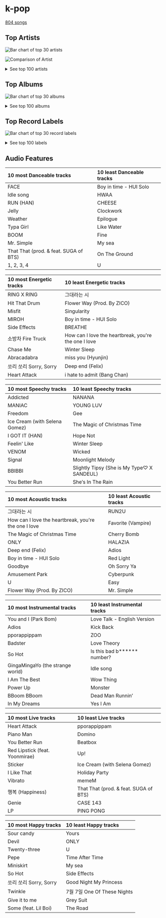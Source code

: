# k-pop

[804 songs](k_pop_tracks.md)

## Top Artists

![Bar chart of top 30 artists](../images/genres/k_pop/artists.png)

![Comparison of Artist](../images/genres/k_pop/artists_comparison.png)


<details>
<summary>See top 100 artists</summary>

|   Number of Tracks | Art                                                                                              | Artist                                               | 🔗                                                           |
|-------------------:|:-------------------------------------------------------------------------------------------------|:-----------------------------------------------------|:------------------------------------------------------------|
|                 59 | <img src="https://i.scdn.co/image/ab6761610000e5eb5bf330a57b9dcffd8f7b2c14" alt="" width="50" /> | [Red Velvet](../artists/red_velvet.md)               | [🔗](https://open.spotify.com/artist/1z4g3DjTBBZKhvAroFlhOM) |
|                 46 | <img src="https://i.scdn.co/image/ab6761610000e5ebc855bded4ab1bd99ef62214a" alt="" width="50" /> | [Stray Kids](../artists/stray_kids.md)               | [🔗](https://open.spotify.com/artist/2dIgFjalVxs4ThymZ67YCE) |
|                 35 | <img src="https://i.scdn.co/image/ab6761610000e5ebd84fd6ae9ccfc6206ea6711e" alt="" width="50" /> | [TWICE](../artists/twice.md)                         | [🔗](https://open.spotify.com/artist/7n2Ycct7Beij7Dj7meI4X0) |
|                 30 | <img src="https://i.scdn.co/image/ab6761610000e5eb5704a64f34fe29ff73ab56bb" alt="" width="50" /> | [BTS](../artists/bts.md)                             | [🔗](https://open.spotify.com/artist/3Nrfpe0tUJi4K4DXYWgMUX) |
|                 30 | <img src="https://i.scdn.co/image/ab6761610000e5eb196f5af772aeb1bdd3a6be65" alt="" width="50" /> | [(G)I-DLE](../artists/_g_i_dle.md)                   | [🔗](https://open.spotify.com/artist/2AfmfGFbe0A0WsTYm0SDTx) |
|                 28 | <img src="https://i.scdn.co/image/ab6761610000e5ebc9690bc711d04b3d4fd4b87c" alt="" width="50" /> | [BLACKPINK](../artists/blackpink.md)                 | [🔗](https://open.spotify.com/artist/41MozSoPIsD1dJM0CLPjZF) |
|                 26 | <img src="https://i.scdn.co/image/ab6761610000e5eb006ff3c0136a71bfb9928d34" alt="" width="50" /> | [IU](../artists/iu.md)                               | [🔗](https://open.spotify.com/artist/3HqSLMAZ3g3d5poNaI7GOU) |
|                 24 | <img src="https://i.scdn.co/image/ab6761610000e5eb916392fe8c66d0c993657b6d" alt="" width="50" /> | [TAEYEON](../artists/taeyeon.md)                     | [🔗](https://open.spotify.com/artist/3qNVuliS40BLgXGxhdBdqu) |
|                 20 | <img src="https://i.scdn.co/image/ab6761610000e5ebe12972169702affd7a4c48ec" alt="" width="50" /> | [MAMAMOO](../artists/mamamoo.md)                     | [🔗](https://open.spotify.com/artist/0XATRDCYuuGhk0oE7C0o5G) |
|                 18 | <img src="https://i.scdn.co/image/ab6761610000e5eb05cead99b1a81b82a9a42838" alt="" width="50" /> | [LeeHi](../artists/leehi.md)                         | [🔗](https://open.spotify.com/artist/7cVZApDoQZpS447nHTsNqu) |
|                 16 | <img src="https://i.scdn.co/image/ab6761610000e5ebeb77c85f6012113fcefb38da" alt="" width="50" /> | [SEVENTEEN](../artists/seventeen.md)                 | [🔗](https://open.spotify.com/artist/7nqOGRxlXj7N2JYbgNEjYH) |
|                 14 | <img src="https://i.scdn.co/image/ab6761610000e5eb93c6f21062da1ef012275ff6" alt="" width="50" /> | [CHUNG HA](../artists/chung_ha.md)                   | [🔗](https://open.spotify.com/artist/2PSJ6YriU7JsFucxACpU7Y) |
|                 14 | <img src="https://i.scdn.co/image/ab6761610000e5eb385df356841aaec34a0914aa" alt="" width="50" /> | [Girls' Generation](../artists/girls__generation.md) | [🔗](https://open.spotify.com/artist/0Sadg1vgvaPqGTOjxu0N6c) |
|                 13 | <img src="https://i.scdn.co/image/ab6761610000e5eb3d473b3dcc380e2aec2ab329" alt="" width="50" /> | [Dreamcatcher](../artists/dreamcatcher.md)           | [🔗](https://open.spotify.com/artist/5V1qsQHdXNm4ZEZHWvFnqQ) |
|                 12 | <img src="https://i.scdn.co/image/ab6761610000e5eb45b2ff69ae6a3caccb776cfa" alt="" width="50" /> | [STAYC](../artists/stayc.md)                         | [🔗](https://open.spotify.com/artist/01XYiBYaoMJcNhPokrg0l0) |
|                 11 | <img src="https://i.scdn.co/image/ab6761610000e5eb7401998434b12fffd119ae18" alt="" width="50" /> | [NCT 127](../artists/nct_127.md)                     | [🔗](https://open.spotify.com/artist/7f4ignuCJhLXfZ9giKT7rH) |
|                 11 | <img src="https://i.scdn.co/image/ab6761610000e5eb465b1b62cf6eca8f851aaabc" alt="" width="50" /> | [EXO](../artists/exo.md)                             | [🔗](https://open.spotify.com/artist/3cjEqqelV9zb4BYE3qDQ4O) |
|                  9 | <img src="https://i.scdn.co/image/ab6761610000e5ebadffb99dc62d070da29306ff" alt="" width="50" /> | JEON SOYEON                                          | [🔗](https://open.spotify.com/artist/6Xg22wJOAcnvPUfk5WvODH) |
|                  9 | <img src="https://i.scdn.co/image/ab6761610000e5eb5d87e2a10ba3b2f8bb2c5270" alt="" width="50" /> | ATEEZ                                                | [🔗](https://open.spotify.com/artist/68KmkJeZGfwe1OUaivBa2L) |
|                  9 | <img src="https://i.scdn.co/image/ab6761610000e5eb1e2e0f17d257a40be0782f35" alt="" width="50" /> | BAEKHYUN                                             | [🔗](https://open.spotify.com/artist/4ufh0WuMZh6y4Dmdnklvdl) |
|                  9 | <img src="https://i.scdn.co/image/ab6761610000e5eb968ab271c895fb9cc245d6fe" alt="" width="50" /> | Billlie                                              | [🔗](https://open.spotify.com/artist/2GQxKDojobwBjZMPf7aoh0) |
|                  8 | <img src="https://i.scdn.co/image/ab6761610000e5eb846662aa85d520b2442d3cd5" alt="" width="50" /> | BIBI                                                 | [🔗](https://open.spotify.com/artist/6UbmqUEgjLA6jAcXwbM1Z9) |
|                  8 | <img src="https://i.scdn.co/image/ab6761610000e5eb123f438003920eced08e348d" alt="" width="50" /> | CLC                                                  | [🔗](https://open.spotify.com/artist/6QyO41KctzGc70mVaVnXQO) |
|                  8 | <img src="https://i.scdn.co/image/ab6761610000e5eb8bd65b0efee10bfa8328c33b" alt="" width="50" /> | NCT U                                                | [🔗](https://open.spotify.com/artist/3paGCCtX1Xr4Gx53mSeZuQ) |
|                  8 | <img src="https://i.scdn.co/image/ab6761610000e5ebfe2339c232c5a840fc527402" alt="" width="50" /> | SEULGI                                               | [🔗](https://open.spotify.com/artist/2QM5S4yO6xHgnNvF0nbZZq) |
|                  8 | <img src="https://i.scdn.co/image/ab6761610000e5eb758f3c632d4d726f1129d336" alt="" width="50" /> | TOMORROW X TOGETHER                                  | [🔗](https://open.spotify.com/artist/0ghlgldX5Dd6720Q3qFyQB) |
|                  8 | <img src="https://i.scdn.co/image/ab6761610000e5eb59501d4e82c8cb6fc409044d" alt="" width="50" /> | WENDY                                                | [🔗](https://open.spotify.com/artist/0FRUZvZNPzM3YJMABJxf2K) |
|                  7 | <img src="https://i.scdn.co/image/ab6761610000e5ebe9996e5d7c5b769b2b26ff1a" alt="" width="50" /> | SUPER JUNIOR                                         | [🔗](https://open.spotify.com/artist/6gzXCdfYfFe5XKhPKkYqxV) |
|                  7 | <img src="https://i.scdn.co/image/ab6761610000e5eb4a29246fa242d0b9f8de3b31" alt="" width="50" /> | SUNMI                                                | [🔗](https://open.spotify.com/artist/6MoXcK2GyGg7FIyxPU5yW6) |
|                  7 | <img src="https://i.scdn.co/image/ab6761610000e5ebd809a98eed8a673be5ed0576" alt="" width="50" /> | NCT DREAM                                            | [🔗](https://open.spotify.com/artist/1gBUSTR3TyDdTVFIaQnc02) |
|                  6 | <img src="https://i.scdn.co/image/ab6761610000e5eb6de000137b41e45cc33a3566" alt="" width="50" /> | Hwa Sa                                               | [🔗](https://open.spotify.com/artist/7bmYpVgQub656uNTu6qGNQ) |
|                  6 | <img src="https://i.scdn.co/image/ab6761610000e5ebd90aa536055fe9806b3960e6" alt="" width="50" /> | GOT7                                                 | [🔗](https://open.spotify.com/artist/6nfDaffa50mKtEOwR8g4df) |
|                  6 | <img src="https://i.scdn.co/image/ab6761610000e5ebf8786ccb6031a3266bb15606" alt="" width="50" /> | WJSN                                                 | [🔗](https://open.spotify.com/artist/6hhqsQZhtp9hfaZhSd0VSD) |
|                  6 | <img src="https://i.scdn.co/image/ab6761610000e5eb6199c3c2f414880e2b9077a9" alt="" width="50" /> | NewJeans                                             | [🔗](https://open.spotify.com/artist/6HvZYsbFfjnjFrWF950C9d) |
|                  6 | <img src="https://i.scdn.co/image/ab6761610000e5eb80584436e5726afb70cee7f8" alt="" width="50" /> | LOONA                                                | [🔗](https://open.spotify.com/artist/52zMTJCKluDlFwMQWmccY7) |
|                  6 | <img src="https://i.scdn.co/image/ab6761610000e5eb63cc88daba8709af04c3d6ed" alt="" width="50" /> | EVERGLOW                                             | [🔗](https://open.spotify.com/artist/3ZZzT0naD25RhY2uZvIKkJ) |
|                  6 | <img src="https://i.scdn.co/image/ab6761610000e5eb5045a0e0d423ce29d6b14ebd" alt="" width="50" /> | TREASURE                                             | [🔗](https://open.spotify.com/artist/3KonOYiLsU53m4yT7gNotP) |
|                  6 | <img src="https://i.scdn.co/image/ab6761610000e5eb7ece2134de8809efcfdc9be7" alt="" width="50" /> | SHINee                                               | [🔗](https://open.spotify.com/artist/2hRQKC0gqlZGPrmUKbcchR) |
|                  6 | <img src="https://i.scdn.co/image/ab6761610000e5eb24b5185226d5b7c6aa91db5a" alt="" width="50" /> | PSY                                                  | [🔗](https://open.spotify.com/artist/2dd5mrQZvg6SmahdgVKDzh) |
|                  6 | <img src="https://i.scdn.co/image/ab6761610000e5eb9954a1ab45b2404a7bff2a45" alt="" width="50" /> | OH MY GIRL                                           | [🔗](https://open.spotify.com/artist/2019zR22qK2RBvCqtudBaI) |
|                  6 | <img src="https://i.scdn.co/image/ab6761610000e5eb271110d977700b69d9548993" alt="" width="50" /> | EXID                                                 | [🔗](https://open.spotify.com/artist/1xs6WFotNQSXweo0GXrS0O) |
|                  6 | <img src="https://i.scdn.co/image/ab6761610000e5eb7fd277fc83d7670dadb45790" alt="" width="50" /> | PENTAGON                                             | [🔗](https://open.spotify.com/artist/1wKpMkucynaTfG8lyPprYV) |
|                  6 | <img src="https://i.scdn.co/image/ab6761610000e5ebb99713cdd2a68b0db306aad6" alt="" width="50" /> | TAEMIN                                               | [🔗](https://open.spotify.com/artist/13rF01aOogvnkuQXOlgTW8) |
|                  5 | <img src="https://i.scdn.co/image/ab6761610000e5eb767815f4876969e8f888f0db" alt="" width="50" /> | The Rose                                             | [🔗](https://open.spotify.com/artist/5na1LmEmK2VzNLje9snJYW) |
|                  5 | <img src="https://i.scdn.co/image/ab6761610000e5eb4d4b74165ecfadcacf0771ae" alt="" width="50" /> | MOMOLAND                                             | [🔗](https://open.spotify.com/artist/5RR0MLwcjc87wjSw2JYdwx) |
|                  5 | <img src="https://i.scdn.co/image/ab67616d0000b27336adcea4e93245f1fec547df" alt="" width="50" /> | AOA                                                  | [🔗](https://open.spotify.com/artist/54gWVQFHf8IIqbjxAoOarN) |
|                  5 | <img src="https://i.scdn.co/image/ab6761610000e5eb597a4257d0022e2ac837fa7d" alt="" width="50" /> | BIGBANG                                              | [🔗](https://open.spotify.com/artist/4Kxlr1PRlDKEB0ekOCyHgX) |
|                  5 | <img src="https://i.scdn.co/image/ab6761610000e5eb515e5754d89e4df8123e3f9f" alt="" width="50" /> | HYO                                                  | [🔗](https://open.spotify.com/artist/3U7bOaJLuFkrmDQ1C1OqKl) |
|                  5 | <img src="https://i.scdn.co/image/ab6761610000e5ebbbca2e91d07d2c53e6610570" alt="" width="50" /> | Seori                                                | [🔗](https://open.spotify.com/artist/2bWTIIQP9zaVc55RaMGu7e) |
|                  5 | <img src="https://i.scdn.co/image/ab6761610000e5ebfa980b99bc5f4d47b4253f82" alt="" width="50" /> | j-hope                                               | [🔗](https://open.spotify.com/artist/0b1sIQumIAsNbqAoIClSpy) |
|                  5 | <img src="https://i.scdn.co/image/ab6761610000e5eb95f4928ac77d31b53626dab3" alt="" width="50" /> | PIXY                                                 | [🔗](https://open.spotify.com/artist/0CJkEzffVZLgav03xXeC9s) |
|                  4 | <img src="https://i.scdn.co/image/ab6761610000e5eb7b13da5a8a3dd6e0d53ff764" alt="" width="50" /> | Red Velvet - IRENE & SEULGI                          | [🔗](https://open.spotify.com/artist/6bwp9ObI8FWvMPCIWVBmhl) |
|                  4 | <img src="https://i.scdn.co/image/ab6761610000e5eb8e9d1c8642df6f869631fe62" alt="" width="50" /> | Crush                                                | [🔗](https://open.spotify.com/artist/6aLdhHUqgdKE86xbtNmY8g) |
|                  4 | <img src="https://i.scdn.co/image/ab6761610000e5eba6b0d348c125a072e5284b3e" alt="" width="50" /> | IZ*ONE                                               | [🔗](https://open.spotify.com/artist/5r1tUTxVSgvBHnoDuDODPH) |
|                  4 | <img src="https://i.scdn.co/image/ab6761610000e5ebb0b4c8d0a415cab50e033129" alt="" width="50" /> | Solar                                                | [🔗](https://open.spotify.com/artist/5cYcI546S8Lf97m4mNdYLD) |
|                  4 | <img src="https://i.scdn.co/image/ab6761610000e5eb3e7fed46f355254f001ac543" alt="" width="50" /> | BoA                                                  | [🔗](https://open.spotify.com/artist/4muJrGMndyYWqZtfk8OWy4) |
|                  4 | <img src="https://i.scdn.co/image/ab6761610000e5ebe0cc2045ff4e90d12df91cc3" alt="" width="50" /> | f(x)                                                 | [🔗](https://open.spotify.com/artist/3wRA5UYoo08BBKJnzyKkpF) |
|                  4 | <img src="https://i.scdn.co/image/ab6761610000e5eb74f9c3e4ad2e130f8f338858" alt="" width="50" /> | P1Harmony                                            | [🔗](https://open.spotify.com/artist/3JjvsPeGMbDJqsphe2z8xU) |
|                  4 | <img src="https://i.scdn.co/image/ab67616d0000b2733be3a6a60408608f0d33e3bc" alt="" width="50" /> | SISTAR                                               | [🔗](https://open.spotify.com/artist/2wTLheTmMcFCA4hdY8hZJP) |
|                  4 | <img src="https://i.scdn.co/image/ab6761610000e5eb3202449ae19d68607e3f1530" alt="" width="50" /> | NMIXX                                                | [🔗](https://open.spotify.com/artist/28ot3wh4oNmoFOdVajibBl) |
|                  4 | <img src="https://i.scdn.co/image/ab6761610000e5eb70b010582faadbcec8b6774c" alt="" width="50" /> | CIX                                                  | [🔗](https://open.spotify.com/artist/1lHfzEkKmmvdVDDDLKkcsd) |
|                  4 | <img src="https://i.scdn.co/image/ab6761610000e5eb2d192f1d830db1eba64854fc" alt="" width="50" /> | Moon Byul                                            | [🔗](https://open.spotify.com/artist/1eTft3tXynrKdo6XD7QHLL) |
|                  3 | <img src="https://i.scdn.co/image/ab6761610000e5eb2be8611f6c6e9174031c64df" alt="" width="50" /> | JEON SOMI                                            | [🔗](https://open.spotify.com/artist/7zYj9S9SdIunYCfSm7vzAR) |
|                  3 | <img src="https://i.scdn.co/image/ab6761610000e5ebf55b31064f94878f3da932c8" alt="" width="50" /> | MAX CHANGMIN                                         | [🔗](https://open.spotify.com/artist/7FiAkNWMb6ZBYI8tbQLuIS) |
|                  3 | <img src="https://i.scdn.co/image/ab6761610000e5ebf0a01c9ca9312dbe5ed6b6d9" alt="" width="50" /> | KAI                                                  | [🔗](https://open.spotify.com/artist/6iVo62B0bdTknRcrktCmak) |
|                  3 | <img src="https://i.scdn.co/image/ab6761610000e5ebff36ed787b017a7ff3c40a0e" alt="" width="50" /> | TAEYONG                                              | [🔗](https://open.spotify.com/artist/6SKusTjOAPsTZ6kareKQdm) |
|                  3 | <img src="https://i.scdn.co/image/ab6761610000e5ebea3e3a63d8bc191f631f6e0e" alt="" width="50" /> | PURPLE KISS                                          | [🔗](https://open.spotify.com/artist/62T5PGHWJ9sxP2SJq20IHq) |
|                  3 | <img src="https://i.scdn.co/image/ab6761610000e5eb8eb5e57e526ceb14f06ea203" alt="" width="50" /> | iKON                                                 | [🔗](https://open.spotify.com/artist/5qRSs6mvI17zrkJpOHkCoM) |
|                  3 | <img src="https://i.scdn.co/image/ab6761610000e5eb86fd15cae5905acd12864029" alt="" width="50" /> | Kep1er                                               | [🔗](https://open.spotify.com/artist/5R7AMwDeroq6Ls0COQYpS4) |
|                  3 | <img src="https://i.scdn.co/image/ab6761610000e5eb983cc89d77c523e7bf9c03f6" alt="" width="50" /> | YENA                                                 | [🔗](https://open.spotify.com/artist/49muoiIu4uea4PO8vueUNN) |
|                  3 | <img src="https://i.scdn.co/image/ab6761610000e5eb66701ca609176d8fd4a9c4a0" alt="" width="50" /> | NCT                                                  | [🔗](https://open.spotify.com/artist/48eO052eSDcn8aTxiv6QaG) |
|                  3 | <img src="https://i.scdn.co/image/ab6761610000e5eb8aec4284aed8bb502a411043" alt="" width="50" /> | AILEE                                                | [🔗](https://open.spotify.com/artist/3uGFTJ7JMllvhgGpumieHF) |
|                  3 | <img src="https://i.scdn.co/image/ab6761610000e5eb30a517d1b703c3eabdac2855" alt="" width="50" /> | Wonder Girls                                         | [🔗](https://open.spotify.com/artist/3Cv2vi3WTl8VZOTdrBkKdM) |
|                  3 | <img src="https://i.scdn.co/image/ab6761610000e5eb5923c0ca32a3cf3a81b34728" alt="" width="50" /> | G-DRAGON                                             | [🔗](https://open.spotify.com/artist/30b9WulBM8sFuBo17nNq9c) |
|                  3 | <img src="https://i.scdn.co/image/ab6761610000e5eba3c1fca063ed673aed61c885" alt="" width="50" /> | YOUHA                                                | [🔗](https://open.spotify.com/artist/2lZFlNiQMLa2fuX3pkXcan) |
|                  3 | <img src="https://i.scdn.co/image/ab6761610000e5eb0124ae71378c204c4634cd40" alt="" width="50" /> | KARD                                                 | [🔗](https://open.spotify.com/artist/2JhAlkmukNvarUpGhTFXUQ) |
|                  3 | <img src="https://i.scdn.co/image/ab6761610000e5eb065608c797a38d142082fc8a" alt="" width="50" /> | Punch                                                | [🔗](https://open.spotify.com/artist/2FgZrgTMX6Sk0VNcOsEPmm) |
|                  3 | <img src="https://i.scdn.co/image/ab6761610000e5eb69d86a4744d275ed5259e743" alt="" width="50" /> | WayV                                                 | [🔗](https://open.spotify.com/artist/1qBsABYUrxg9afpMtyoFKz) |
|                  3 | <img src="https://i.scdn.co/image/ab6761610000e5eb65dd718aaa2c9b1be0218f76" alt="" width="50" /> | SURAN                                                | [🔗](https://open.spotify.com/artist/1mORehSVEd7lcaT2d7Sl2K) |
|                  3 | <img src="https://i.scdn.co/image/ab6761610000e5ebd0701912e6fccf8427bc7361" alt="" width="50" /> | GFRIEND                                              | [🔗](https://open.spotify.com/artist/0qlWcS66ohOIi0M8JZwPft) |
|                  3 | <img src="https://i.scdn.co/image/ab6761610000e5ebbbb19ac3f264dea7cea4c42b" alt="" width="50" /> | Whee In                                              | [🔗](https://open.spotify.com/artist/0BqRGrwqndrtNkojXiqIzL) |
|                  2 | <img src="https://i.scdn.co/image/ab6761610000e5eba1f3e8862a8c0f79fb3322b2" alt="" width="50" /> | VIVIZ                                                | [🔗](https://open.spotify.com/artist/7Lq3yAtwi0Z7zpxEwbQQNZ) |
|                  2 | <img src="https://i.scdn.co/image/ab6761610000e5ebd40fae46480e4202ef69316d" alt="" width="50" /> | YUJU                                                 | [🔗](https://open.spotify.com/artist/7Bu0r4MCDX3sbhcFD5IXyx) |
|                  2 | <img src="https://i.scdn.co/image/ab6761610000e5eb7c4240b7951da248f3404e42" alt="" width="50" /> | Steve Aoki                                           | [🔗](https://open.spotify.com/artist/77AiFEVeAVj2ORpC85QVJs) |
|                  2 | <img src="https://i.scdn.co/image/ab6761610000e5ebc6de192c5941f6605bb9c6ad" alt="" width="50" /> | Weeekly                                              | [🔗](https://open.spotify.com/artist/73B9bjqS2Z5KLXNGqXf64m) |
|                  2 | <img src="https://i.scdn.co/image/ab6761610000e5eb63a4eedf0e775d0a2e19f5df" alt="" width="50" /> | WOODZ                                                | [🔗](https://open.spotify.com/artist/6y9nlaoynxSvoTGY09Vdcy) |
|                  2 | <img src="https://i.scdn.co/image/ab6761610000e5ebac19ac3b8773baa5791999fb" alt="" width="50" /> | TVXQ!                                                | [🔗](https://open.spotify.com/artist/6nVMMEywS5Y4tsHPKx1nIo) |
|                  2 | <img src="https://i.scdn.co/image/621c729dd90a6e7a63fc8f0957b2b928834ec5a8" alt="" width="50" /> | 4Minute                                              | [🔗](https://open.spotify.com/artist/6cdC1cwqh3eJAXaxXJt2jv) |
|                  2 | <img src="https://i.scdn.co/image/ab6761610000e5eb74700cf88c04af5201df7298" alt="" width="50" /> | AKMU                                                 | [🔗](https://open.spotify.com/artist/6OwKE9Ez6ALxpTaKcT5ayv) |
|                  2 | <img src="https://i.scdn.co/image/ab6761610000e5ebca6daabeb614243f96b2829f" alt="" width="50" /> | WOOSUNG                                              | [🔗](https://open.spotify.com/artist/5LHu1iF8m0XtRBEJbbwSoo) |
|                  2 | <img src="https://i.scdn.co/image/ab6761610000e5eb8543b9b2b5d153d37c46606d" alt="" width="50" /> | LISA                                                 | [🔗](https://open.spotify.com/artist/5L1lO4eRHmJ7a0Q6csE5cT) |
|                  2 | <img src="https://i.scdn.co/image/ab6761610000e5eb86ea393b9e590523e822ea13" alt="" width="50" /> | YooA                                                 | [🔗](https://open.spotify.com/artist/4ur1jCwyNlhgd0viJkOtcQ) |
|                  2 | <img src="https://i.scdn.co/image/ab6761610000e5ebb43ce1ac488d15bb7ee5153b" alt="" width="50" /> | Jay Park                                             | [🔗](https://open.spotify.com/artist/4XDi67ZENZcbfKnvMnTYsI) |
|                  2 | <img src="https://i.scdn.co/image/ab6761610000e5eb6a80abb55f089d80528d24fc" alt="" width="50" /> | CHANGMO                                              | [🔗](https://open.spotify.com/artist/3hvinNZRzTLoREmqFiKr1b) |
|                  2 | <img src="https://i.scdn.co/image/ab6761610000e5ebd2d167f018561742f26a0997" alt="" width="50" /> | ROSÉ                                                 | [🔗](https://open.spotify.com/artist/3eVa5w3URK5duf6eyVDbu9) |
|                  2 | <img src="https://i.scdn.co/image/ab6761610000e5ebf1d6a7c024d667150db85c85" alt="" width="50" /> | TEN                                                  | [🔗](https://open.spotify.com/artist/3Q5Qep7ytrjVleNnMnntgQ) |
|                  2 | <img src="https://i.scdn.co/image/ab6761610000e5eb7243217f4767a4d9bf879a6e" alt="" width="50" /> | Cherry Bullet                                        | [🔗](https://open.spotify.com/artist/3IJCdgkBZbieocLZ4e94GZ) |
|                  2 | <img src="https://i.scdn.co/image/ab6761610000e5eb07e5355b736b50bccbb0b651" alt="" width="50" /> | BLITZERS                                             | [🔗](https://open.spotify.com/artist/3Exoh42YMeqnUvYahAGgUE) |
|                  2 | <img src="https://i.scdn.co/image/ab6761610000e5ebde86b23f43ae56fff22a0ac9" alt="" width="50" /> | JENO                                                 | [🔗](https://open.spotify.com/artist/3DZrLuJOQFKqV2sjMsKb1V) |
|                  2 | <img src="https://i.scdn.co/image/ab6761610000e5eb652b1738f121da382c3ab77b" alt="" width="50" /> | ONEUS                                                | [🔗](https://open.spotify.com/artist/3CVYSpM7nfHFG5qCTW7Ht9) |

</details>

## Top Albums

![Bar chart of top 30 albums](../images/genres/k_pop/albums.png)


<details>
<summary>See top 100 albums</summary>

|   Number of Tracks | Art                                                                                              | Album                                               | 🔗                                                          |
|-------------------:|:-------------------------------------------------------------------------------------------------|:----------------------------------------------------|:-----------------------------------------------------------|
|                 13 | <img src="https://i.scdn.co/image/ab67616d0000b273d681b1b80c5dff43d2f4a3df" alt="" width="50" /> | SKZ-REPLAY                                          | [🔗](https://open.spotify.com/album/3UXrliH0JUQvcaLnBD8Txz) |
|                  8 | <img src="https://i.scdn.co/image/ab67616d0000b2734aeaaeeb0755f1d8a8b51738" alt="" width="50" /> | BORN PINK                                           | [🔗](https://open.spotify.com/album/7jaSNQUBJbvfbZHLNFrV7P) |
|                  7 | <img src="https://i.scdn.co/image/ab67616d0000b2737dd8f95320e8ef08aa121dfe" alt="" width="50" /> | THE ALBUM                                           | [🔗](https://open.spotify.com/album/71O60S5gIJSIAhdnrDIh3N) |
|                  7 | <img src="https://i.scdn.co/image/ab67616d0000b273c7b6b2976e38a802eebff046" alt="" width="50" /> | I NEVER DIE                                         | [🔗](https://open.spotify.com/album/1T2W9vDajFreUuycPDjUXk) |
|                  7 | <img src="https://i.scdn.co/image/ab67616d0000b273d1961ecb307c9e05ec8f7e82" alt="" width="50" /> | Formula of Love: O+T=<3                             | [🔗](https://open.spotify.com/album/5052Ip89wdW8EGdpjEpNeq) |
|                  6 | <img src="https://i.scdn.co/image/ab67616d0000b2736538b8e1b5c7b2a9d2211769" alt="" width="50" /> | Perfect Velvet - The 2nd Album                      | [🔗](https://open.spotify.com/album/0rvrbZvaDX5S9ZBhwOwFfH) |
|                  6 | <img src="https://i.scdn.co/image/ab67616d0000b2731843897a2a72dd5036bbb1fc" alt="" width="50" /> | NOEASY                                              | [🔗](https://open.spotify.com/album/558tpdCejjVQNFAumRAeQj) |
|                  6 | <img src="https://i.scdn.co/image/ab67616d0000b273034c3a8ba89c6a5ecfda3175" alt="" width="50" /> | INVU - The 3rd Album                                | [🔗](https://open.spotify.com/album/7i2YLTVQ0dyngRuUqtGmr9) |
|                  5 | <img src="https://i.scdn.co/image/ab67616d0000b27370a04b3e66d6a4a38237dc7f" alt="" width="50" /> | ‘The ReVe Festival’ Day 1                           | [🔗](https://open.spotify.com/album/2nLEiP268mSFZHW5dajM4R) |
|                  5 | <img src="https://i.scdn.co/image/ab67616d0000b2738c4a282e84a53c1c8acf129a" alt="" width="50" /> | ‘The ReVe Festival 2022 - Feel My Rhythm’           | [🔗](https://open.spotify.com/album/3HgoCO9wWuPcNhz8Ip4C46) |
|                  5 | <img src="https://i.scdn.co/image/ab67616d0000b2738ea860a3e6904b875629d672" alt="" width="50" /> | YOUNG-LUV.COM                                       | [🔗](https://open.spotify.com/album/2xPdgNkM4yIQmP7axJ1T1o) |
|                  5 | <img src="https://i.scdn.co/image/ab67616d0000b273ed56e93fba864c231be87d65" alt="" width="50" /> | Windy                                               | [🔗](https://open.spotify.com/album/1lv92CIVZbB2BsHmIx7qJf) |
|                  5 | <img src="https://i.scdn.co/image/ab67616d0000b27328e5351049de8f6ee39111f5" alt="" width="50" /> | Querencia                                           | [🔗](https://open.spotify.com/album/1p2OBhqq0d1N8awjHV9xA3) |
|                  5 | <img src="https://i.scdn.co/image/ab67616d0000b273830de2e836036f181df598d0" alt="" width="50" /> | Queendom - The 6th Mini Album                       | [🔗](https://open.spotify.com/album/6Pe5LGQgU3mmvuRjFMsACV) |
|                  5 | <img src="https://i.scdn.co/image/ab67616d0000b2733613e1e0d35867a0814005a9" alt="" width="50" /> | ODDINARY                                            | [🔗](https://open.spotify.com/album/0Gmf4pfe0POEQq2FgGAj2q) |
|                  5 | <img src="https://i.scdn.co/image/ab67616d0000b273d8856d19e1f5784ed643d862" alt="" width="50" /> | Like Water - The 1st Mini Album                     | [🔗](https://open.spotify.com/album/1Ao5vWPO13f4l0ldwxOKL7) |
|                  5 | <img src="https://i.scdn.co/image/ab67616d0000b2734ed058b71650a6ca2c04adff" alt="" width="50" /> | IU 5th Album 'LILAC'                                | [🔗](https://open.spotify.com/album/01dPJcwyht77brL4JQiR8R) |
|                  5 | <img src="https://i.scdn.co/image/ab67616d0000b273ac815bdd584468a7aa0216e1" alt="" width="50" /> | I love                                              | [🔗](https://open.spotify.com/album/2Hyuin3i1cSZ1FlQFeCPZH) |
|                  5 | <img src="https://i.scdn.co/image/ab67616d0000b273aea29200523b1ee4d5b2c035" alt="" width="50" /> | FOREVER 1 - The 7th Album                           | [🔗](https://open.spotify.com/album/3CcgnUkTrUaPTt4Ms1MkoP) |
|                  5 | <img src="https://i.scdn.co/image/ab67616d0000b273d5d11b6ac4242aaa41c8be69" alt="" width="50" /> | 4 ONLY                                              | [🔗](https://open.spotify.com/album/1DKgZeAYrjslAPZVMe6EFt) |
|                  5 | <img src="https://i.scdn.co/image/ab67616d0000b2738bc3d61189d95da5f74d7ba7" alt="" width="50" /> | 28 Reasons - The 1st Mini Album                     | [🔗](https://open.spotify.com/album/1t5a29WYbJj83iy3RNICHw) |
|                  4 | <img src="https://i.scdn.co/image/ab67616d0000b273df5022bdf1ac4bf52135c4be" alt="" width="50" /> | ‘The ReVe Festival’ Finale                          | [🔗](https://open.spotify.com/album/3rVtm00UfbuzWOewdm4iYM) |
|                  4 | <img src="https://i.scdn.co/image/ab67616d0000b273d2ef237da7f94762997c2083" alt="" width="50" /> | ‘The ReVe Festival 2022 - Birthday’                 | [🔗](https://open.spotify.com/album/58OR7UoaJkJzqeQGClHzh1) |
|                  4 | <img src="https://i.scdn.co/image/ab67616d0000b2734c5be128bd1b55bf36041574" alt="" width="50" /> | the Billage of perception : chapter one             | [🔗](https://open.spotify.com/album/1kp4txZsSpDNR4EoDFi2LD) |
|                  4 | <img src="https://i.scdn.co/image/ab67616d0000b273bfd46639322b597331d9ecef" alt="" width="50" /> | SQUARE UP                                           | [🔗](https://open.spotify.com/album/0wOiWrujRbxlKEGWRQpKYc) |
|                  4 | <img src="https://i.scdn.co/image/ab67616d0000b273decd839dd4fef3faf64c5fd5" alt="" width="50" /> | SEVENTEEN 4th Album 'Face the Sun'                  | [🔗](https://open.spotify.com/album/4lfFgz2rD1irxf7dZhNJht) |
|                  4 | <img src="https://i.scdn.co/image/ab67616d0000b2733f30a062dafcdbc1a8fad842" alt="" width="50" /> | Russian Roulette - The 3rd Mini Album               | [🔗](https://open.spotify.com/album/6MNlcai3skKLKv5syzFwC3) |
|                  4 | <img src="https://i.scdn.co/image/ab67616d0000b2732270d3bd1d13133edf0be836" alt="" width="50" /> | RBB - The 5th Mini Album                            | [🔗](https://open.spotify.com/album/7rNIvLwIpB2mwOzk20iqIl) |
|                  4 | <img src="https://i.scdn.co/image/ab67616d0000b273c06f0e8b33ac2d246158253e" alt="" width="50" /> | Palette                                             | [🔗](https://open.spotify.com/album/5V8n6fqyAPxvFTibPhQVcp) |
|                  4 | <img src="https://i.scdn.co/image/ab67616d0000b2739d28fd01859073a3ae6ea209" alt="" width="50" /> | NewJeans 1st EP 'New Jeans'                         | [🔗](https://open.spotify.com/album/1HMLpmZAnNyl9pxvOnTovV) |
|                  4 | <img src="https://i.scdn.co/image/ab67616d0000b27385bcbbac459056ad6ee9426b" alt="" width="50" /> | MAXIDENT                                            | [🔗](https://open.spotify.com/album/0T6hYH0UyDjNraWZk2mZWi) |
|                  4 | <img src="https://i.scdn.co/image/ab67616d0000b2738fbcf6544ff02a8959a81781" alt="" width="50" /> | Love Yourself 轉 'Tear'                              | [🔗](https://open.spotify.com/album/4NIqCxqP9o8Tp6tGLBqd8O) |
|                  4 | <img src="https://i.scdn.co/image/ab67616d0000b2735dcded478bd1a908dbabf05e" alt="" width="50" /> | KILL THIS LOVE                                      | [🔗](https://open.spotify.com/album/7viSsSKXrDa95CtUcuc1Iv) |
|                  4 | <img src="https://i.scdn.co/image/ab67616d0000b273664020dc5b2af2d454ffa2d4" alt="" width="50" /> | I trust                                             | [🔗](https://open.spotify.com/album/57sl8AvqVqm4Fadre0z8FQ) |
|                  4 | <img src="https://i.scdn.co/image/ab67616d0000b273fb9108286103eac3d310e290" alt="" width="50" /> | I burn                                              | [🔗](https://open.spotify.com/album/3ma5amx5s3l1NKoWNHaMYe) |
|                  4 | <img src="https://i.scdn.co/image/ab67616d0000b273f184dfda8eaeac06fff5e14e" alt="" width="50" /> | 2022 Winter SMTOWN : SMCU PALACE                    | [🔗](https://open.spotify.com/album/1HwnXJfZx8N8qDfzwUbxcw) |
|                  4 | <img src="https://i.scdn.co/image/ab67616d0000b27319224fae0aa53341020f5b12" alt="" width="50" /> | 1st Album [Dystopia : The Tree of Language]         | [🔗](https://open.spotify.com/album/7no7EZnKgoRWBbGMjZo9gB) |
|                  3 | <img src="https://i.scdn.co/image/ab67616d0000b2738232e1aaaf4c9ed4b6946ce8" alt="" width="50" /> | the Billage of perception: chapter two              | [🔗](https://open.spotify.com/album/0NuM7kwh6u6fIRjn7Zh7Ss) |
|                  3 | <img src="https://i.scdn.co/image/ab67616d0000b273253a9c74941281b0407ce940" alt="" width="50" /> | The Chaos Chapter: FREEZE                           | [🔗](https://open.spotify.com/album/5Zdr9vactwnJH4Vpe9Mid9) |
|                  3 | <img src="https://i.scdn.co/image/ab67616d0000b273feede28e85bb57807a272a2b" alt="" width="50" /> | Taste of Love                                       | [🔗](https://open.spotify.com/album/00vb6sViDbJLmLLchfbRh4) |
|                  3 | <img src="https://i.scdn.co/image/ab67616d0000b27328be5dc3cc0bd6f2482c1d56" alt="" width="50" /> | THE SECOND STEP : CHAPTER ONE                       | [🔗](https://open.spotify.com/album/17l09k7ZDb4GYwmsIVGcRZ) |
|                  3 | <img src="https://i.scdn.co/image/ab67616d0000b2736017bca98dea58ceddea77c1" alt="" width="50" /> | Summer Magic - Summer Mini Album                    | [🔗](https://open.spotify.com/album/5zWa1ZEUBctbKqvwXbFawo) |
|                  3 | <img src="https://i.scdn.co/image/ab67616d0000b273298c56a4f6053a44b9bf968e" alt="" width="50" /> | SEOULITE                                            | [🔗](https://open.spotify.com/album/2c41Flo2HQgy0A9P3xuSFf) |
|                  3 | <img src="https://i.scdn.co/image/ab67616d0000b273cab1d5724ddfed3aa8a4fd0f" alt="" width="50" /> | PSY 9th                                             | [🔗](https://open.spotify.com/album/0v4swbfO7N9WyJkUo465C4) |
|                  3 | <img src="https://i.scdn.co/image/ab67616d0000b2739b57e9b31c831fb2137c38e2" alt="" width="50" /> | Oh! - The Second Album                              | [🔗](https://open.spotify.com/album/4e841RxorIoZIufX8v7p7E) |
|                  3 | <img src="https://i.scdn.co/image/ab67616d0000b2734525dae431a233a077d2395c" alt="" width="50" /> | NCT RESONANCE Pt. 1 - The 2nd Album                 | [🔗](https://open.spotify.com/album/6kudlOyCqSQfsBVSdPZEu4) |
|                  3 | <img src="https://i.scdn.co/image/ab67616d0000b273b1d944dd406d5b0e461ad155" alt="" width="50" /> | NCT 2018 EMPATHY                                    | [🔗](https://open.spotify.com/album/3KAJvo62RNQEtXwIyB5rzX) |
|                  3 | <img src="https://i.scdn.co/image/ab67616d0000b2738c7e7f435fdcc70772c5555e" alt="" width="50" /> | My Voice - The 1st Album                            | [🔗](https://open.spotify.com/album/6DlCl3hBP1Gwhn0tgitGfN) |
|                  3 | <img src="https://i.scdn.co/image/ab67616d0000b273f919108974e4213d86b83805" alt="" width="50" /> | Monster - The 1st Mini Album                        | [🔗](https://open.spotify.com/album/4DFheSBXhfewjz7SSe4Kyc) |
|                  3 | <img src="https://i.scdn.co/image/ab67616d0000b27318d0ed4f969b376893f9a38f" alt="" width="50" /> | MAP OF THE SOUL : PERSONA                           | [🔗](https://open.spotify.com/album/2KqlAl1Kl5fZvbFgJ0qFB6) |
|                  3 | <img src="https://i.scdn.co/image/ab67616d0000b2738afcb7dd182cffe8d53b781e" alt="" width="50" /> | MAP OF THE SOUL : 7                                 | [🔗](https://open.spotify.com/album/6mJZTV8lCqnwftYZa94bXS) |
|                  3 | <img src="https://i.scdn.co/image/ab67616d0000b273fd0d9a33127c1d3f58ba3504" alt="" width="50" /> | MADE                                                | [🔗](https://open.spotify.com/album/2SPrl8C8pgSM5gXbAiyJHY) |
|                  3 | <img src="https://i.scdn.co/image/ab67616d0000b2733825e6d4d02e4b4c0cec7e1d" alt="" width="50" /> | Love Yourself 結 'Answer'                            | [🔗](https://open.spotify.com/album/43wFM1HquliY3iwKWzPN4y) |
|                  3 | <img src="https://i.scdn.co/image/ab67616d0000b273f9a16d4b6cd94eca041f00b8" alt="" width="50" /> | Love Yourself 承 'Her'                               | [🔗](https://open.spotify.com/album/2FTS6a6DLXMNp8flyA0HGO) |
|                  3 | <img src="https://i.scdn.co/image/ab67616d0000b273ce5bba40b16f887e0461c6e2" alt="" width="50" /> | Jack In The Box                                     | [🔗](https://open.spotify.com/album/0FrC9lzgVhziJenigsrXdl) |
|                  3 | <img src="https://i.scdn.co/image/ab67616d0000b273f8f78670dcb7eb6f7a4405d4" alt="" width="50" /> | I am                                                | [🔗](https://open.spotify.com/album/1GtPnOiHxCnoZPCiLcKj22) |
|                  3 | <img src="https://i.scdn.co/image/ab67616d0000b273fad8c4176e8df7173479f959" alt="" width="50" /> | GO LIVE                                             | [🔗](https://open.spotify.com/album/6DWLIzvmiLPAuDWYZqrLQo) |
|                  3 | <img src="https://i.scdn.co/image/ab67616d0000b273aee583607f564a44f6edba26" alt="" width="50" /> | Fairyforest : Temptation                            | [🔗](https://open.spotify.com/album/3999VmQrZOafu4NjYkc0rj) |
|                  3 | <img src="https://i.scdn.co/image/ab67616d0000b2736570fd05bcff5edcb16e617d" alt="" width="50" /> | Eyes Wide Open                                      | [🔗](https://open.spotify.com/album/33jypnU7WULxPaVrjj4RXH) |
|                  3 | <img src="https://i.scdn.co/image/ab67616d0000b273e70b87a4bd471f82768bdcb9" alt="" width="50" /> | DON'T FIGHT THE FEELING - Special Album             | [🔗](https://open.spotify.com/album/7Jw48lPmYuYftfQv5LmAzI) |
|                  3 | <img src="https://i.scdn.co/image/ab67616d0000b2736a0cfc4171d2a0cb9dc7c9ab" alt="" width="50" /> | CHAT-SHIRE                                          | [🔗](https://open.spotify.com/album/3rMvAe0zU0pJRnRa7Rfc1U) |
|                  3 | <img src="https://i.scdn.co/image/ab67616d0000b2739d750d969d227e6506a2c176" alt="" width="50" /> | Bloom                                               | [🔗](https://open.spotify.com/album/4ualu7nMAcmoAqp47YaA95) |
|                  3 | <img src="https://i.scdn.co/image/ab67616d0000b27329322a53482da3542ae9d033" alt="" width="50" /> | Bare&Rare, Pt. 1                                    | [🔗](https://open.spotify.com/album/0fgLDYoqdQw5bhzPFWvclR) |
|                  3 | <img src="https://i.scdn.co/image/ab67616d0000b2735e64c5b1565cac58c05f3c0d" alt="" width="50" /> | Bambi - The 3rd Mini Album                          | [🔗](https://open.spotify.com/album/5xOx4mWABbTj0qWyZC4q1p) |
|                  3 | <img src="https://i.scdn.co/image/ab67616d0000b273c3040848e6ef0e132c5c8340" alt="" width="50" /> | BETWEEN 1&2                                         | [🔗](https://open.spotify.com/album/3NZ94nQbqimcu2i71qhc4f) |
|                  3 | <img src="https://i.scdn.co/image/ab67616d0000b273c07d5d2fdc02ae252fcd07e5" alt="" width="50" /> | BE                                                  | [🔗](https://open.spotify.com/album/6nYfHQnvkvOTNHnOhDT3sr) |
|                  2 | <img src="https://i.scdn.co/image/ab67616d0000b273e95d9f505f2469cf74727805" alt="" width="50" /> | 容 : FACE                                            | [🔗](https://open.spotify.com/album/6eSFX12WIqUtmGsD8UO3FT) |
|                  2 | <img src="https://i.scdn.co/image/ab67616d0000b2733a7804057d817ff9f68ca85c" alt="" width="50" /> | ‘The ReVe Festival’ Day 2                           | [🔗](https://open.spotify.com/album/3DXz6ItR9DzIw9S0h3Cxfc) |
|                  2 | <img src="https://i.scdn.co/image/ab67616d0000b273a435b6276480ed558eece0fd" alt="" width="50" /> | ˣ‿ˣ (SMiLEY)                                        | [🔗](https://open.spotify.com/album/7qldKtsOWklzmwgll5NjCw) |
|                  2 | <img src="https://i.scdn.co/image/ab67616d0000b27337392cac38ca8efa2315b04e" alt="" width="50" /> | the collective soul and unconscious: chapter one    | [🔗](https://open.spotify.com/album/4ophrgcnwWi1I5nWYImyhw) |
|                  2 | <img src="https://i.scdn.co/image/ab67616d0000b27357a6f5928952c277c4407f98" alt="" width="50" /> | love you more,                                      | [🔗](https://open.spotify.com/album/3g2OiEeQKfggUe6ViYeLSC) |
|                  2 | <img src="https://i.scdn.co/image/ab67616d0000b273d5db2e57a278b11e009b5cc6" alt="" width="50" /> | [Apocalypse : Save us]                              | [🔗](https://open.spotify.com/album/1ONjVRtxAqiTivu0EiEBm5) |
|                  2 | <img src="https://i.scdn.co/image/ab67616d0000b273619b758232a962e9ddf45f97" alt="" width="50" /> | [12:00]                                             | [🔗](https://open.spotify.com/album/3obToaukLcPbCLPPmWFzQi) |
|                  2 | <img src="https://i.scdn.co/image/ab67616d0000b273350ecac91d0f0af55788c648" alt="" width="50" /> | XOXO                                                | [🔗](https://open.spotify.com/album/63pvOn2B5pUUcUKUwIEg9m) |
|                  2 | <img src="https://i.scdn.co/image/ab67616d0000b2738bd5d941f9ced8e7f9c60dd4" alt="" width="50" /> | Wings                                               | [🔗](https://open.spotify.com/album/1vhNGBTFoaSTLbHjPGFIlF) |
|                  2 | <img src="https://i.scdn.co/image/ab67616d0000b273e4915763c3c7f7a05cc93885" alt="" width="50" /> | Why - The 2nd Mini Album                            | [🔗](https://open.spotify.com/album/1ukBQWhQwWKqTGgs0YzRzU) |
|                  2 | <img src="https://i.scdn.co/image/ab67616d0000b273c76a0146e4c1804f22cab995" alt="" width="50" /> | WE NEED LOVE                                        | [🔗](https://open.spotify.com/album/04EniWu488MF6louRYafKJ) |
|                  2 | <img src="https://i.scdn.co/image/ab67616d0000b2738164cd1a2e03b7ca2db9ff5e" alt="" width="50" /> | The Red Summer - Summer Mini Album                  | [🔗](https://open.spotify.com/album/6OXg149IkmbgW7zfzbwgS2) |
|                  2 | <img src="https://i.scdn.co/image/ab67616d0000b273c6dbc63cf145b4ff6bee3322" alt="" width="50" /> | The Most Beautiful Moment in Life: Young Forever    | [🔗](https://open.spotify.com/album/1k5bJ8l5oL5xxVBVHjil09) |
|                  2 | <img src="https://i.scdn.co/image/ab67616d0000b27349ae714ee0bf50ca0838ed0f" alt="" width="50" /> | THE WORLD EP.1 : MOVEMENT                           | [🔗](https://open.spotify.com/album/3fgDrbflffzvV3H3plG9e6) |
|                  2 | <img src="https://i.scdn.co/image/ab67616d0000b273b787b5b8c27a5dbd360c0f59" alt="" width="50" /> | THE WAR - The 4th Album                             | [🔗](https://open.spotify.com/album/53pJcIJBdlm5rhVhjSnvHn) |
|                  2 | <img src="https://i.scdn.co/image/ab67616d0000b2734bb3b49ff157d01ab9896573" alt="" width="50" /> | THE FIRST STEP : TREASURE EFFECT                    | [🔗](https://open.spotify.com/album/5tQDFmW8QrZdTsICpLQBTL) |
|                  2 | <img src="https://i.scdn.co/image/ab67616d0000b2735fe0013ebb4022adc0f042be" alt="" width="50" /> | Summer Special [Flip That]                          | [🔗](https://open.spotify.com/album/7odJeHxR62PWP4Cms4GpwB) |
|                  2 | <img src="https://i.scdn.co/image/ab67616d0000b2735c2efa8ce12c99a92b914e20" alt="" width="50" /> | Street Man Fighter Original Vol.3 (Mission by Rank) | [🔗](https://open.spotify.com/album/54UUQN3j32n8TA2OJxTcHP) |
|                  2 | <img src="https://i.scdn.co/image/ab67616d0000b27373e21d92fa8c70ce6aba72d0" alt="" width="50" /> | Sticker - The 3rd Album                             | [🔗](https://open.spotify.com/album/6nYbIKGcTmKM5BAlJPPcad) |
|                  2 | <img src="https://i.scdn.co/image/ab67616d0000b273af2fda9fb591d43c355c2ac3" alt="" width="50" /> | STAYDOM                                             | [🔗](https://open.spotify.com/album/71hjsg660uio3Z8bnbB6fS) |
|                  2 | <img src="https://i.scdn.co/image/ab67616d0000b27318a4a215052e9f396864bd73" alt="" width="50" /> | SQUARE TWO                                          | [🔗](https://open.spotify.com/album/2Fna4Tb7fme5aHsNMJtVtp) |
|                  2 | <img src="https://i.scdn.co/image/ab67616d0000b273ff4ec21d7817138cabcc19bc" alt="" width="50" /> | SQUARE ONE                                          | [🔗](https://open.spotify.com/album/0FOOodYRlj7gzh7q7IjmNZ) |
|                  2 | <img src="https://i.scdn.co/image/ab67616d0000b2739f560e8c1cda870ef4eadb43" alt="" width="50" /> | SKZ2020                                             | [🔗](https://open.spotify.com/album/6QIWJVJPPgAA5c4aIb1zCA) |
|                  2 | <img src="https://i.scdn.co/image/ab67616d0000b273c1a20972c9a083d5cece9ce5" alt="" width="50" /> | SEVENTEEN 8th Mini Album 'Your Choice'              | [🔗](https://open.spotify.com/album/79VvXTQNeLr8KmvcdxN0Pc) |
|                  2 | <img src="https://i.scdn.co/image/ab67616d0000b2730d42834b296097a0136e97d3" alt="" width="50" /> | SEOULITE                                            | [🔗](https://open.spotify.com/album/3cGyWEJaQlj7kCdKBCOGeb) |
|                  2 | <img src="https://i.scdn.co/image/ab67616d0000b273a38af5bbda76202e9d9eb8fd" alt="" width="50" /> | Rookie - The 4th Mini Album                         | [🔗](https://open.spotify.com/album/5Bg49LEfyoZzKpQsEwRCtI) |
|                  2 | <img src="https://i.scdn.co/image/ab67616d0000b2734fcfc7c45bef0c20cc65ec27" alt="" width="50" /> | Return of The Girl                                  | [🔗](https://open.spotify.com/album/28p4jKCNlbLUXaZ24iYLuD) |
|                  2 | <img src="https://i.scdn.co/image/ab67616d0000b27348f4704427189fe1957d2871" alt="" width="50" /> | Return                                              | [🔗](https://open.spotify.com/album/7th9VLudqM04TpG8hNE1pb) |
|                  2 | <img src="https://i.scdn.co/image/ab67616d0000b27398af56fe9d35e895582d7a97" alt="" width="50" /> | Redd                                                | [🔗](https://open.spotify.com/album/32pXXle0zoKIFG03iefH2c) |
|                  2 | <img src="https://i.scdn.co/image/ab67616d0000b273dd525e34b35a55ca3763e28d" alt="" width="50" /> | Raid of Dream                                       | [🔗](https://open.spotify.com/album/4Y5YucmQPgaCJOkmRshYGs) |
|                  2 | <img src="https://i.scdn.co/image/ab67616d0000b2734a8b951ff5979dc187340b1d" alt="" width="50" /> | RED MOON                                            | [🔗](https://open.spotify.com/album/6GhELYbXRo1LOqRPOCsQrF) |
|                  2 | <img src="https://i.scdn.co/image/ab67616d0000b273fdec91537c467efa0cd75e2f" alt="" width="50" /> | R                                                   | [🔗](https://open.spotify.com/album/5BQcoDfcZ8aBcikYX9B7Ob) |
|                  2 | <img src="https://i.scdn.co/image/ab67616d0000b273a6ea41f7103f07588c18bbdb" alt="" width="50" /> | Pink Funky                                          | [🔗](https://open.spotify.com/album/5Fy5PyBWqMNK7xvXO9Q32f) |
|                  2 | <img src="https://i.scdn.co/image/ab67616d0000b27348a03c11c71a265006e1b9e3" alt="" width="50" /> | One-reeler / Act IV                                 | [🔗](https://open.spotify.com/album/3gfl9D7cMW3K87YiMbqsWK) |

</details>


## Top Record Labels

![Bar chart of top 30 record labels](../images/genres/k_pop/labels.png)


<details>
<summary>See top 100 labels</summary>

|   Number of Tracks | Label                                                                                                               |
|-------------------:|:--------------------------------------------------------------------------------------------------------------------|
|                200 | [SM Entertainment](../labels/sm_entertainment.md)                                                                   |
|                 83 | [Republic Records](../labels/republic_records.md)                                                                   |
|                 60 | [YG Entertainment](../labels/yg_entertainment.md)                                                                   |
|                 44 | [Genie Music Corporation](../labels/genie_music_corporation.md)                                                     |
|                 43 | [Stone Music Entertainment](../labels/stone_music_entertainment.md)                                                 |
|                 33 | [BIGHIT MUSIC](../labels/bighit_music.md)                                                                           |
|                 32 | [Universal Music LLC](../labels/universal_music_llc.md)                                                             |
|                 32 | [CUBE ENTERTAINMENT](../labels/cube_entertainment.md)                                                               |
|                 31 | [Interscope](../labels/interscope.md)                                                                               |
|                 30 | [RBW Inc.](../labels/rbw_inc_.md)                                                                                   |
|                 18 | [PLEDIS Entertainment](../labels/pledis_entertainment.md)                                                           |
|                 17 | [JYP Entertainment](../labels/jyp_entertainment.md)                                                                 |
|                 15 | [Kakao Entertainment](../labels/kakao_entertainment.md)                                                             |
|                 12 | [Starship Entertainment](../labels/starship_entertainment.md)                                                       |
|                 12 | [HYBE](../labels/hybe.md)                                                                                           |
|                 11 | [WM Korea](../labels/wm_korea.md)                                                                                   |
|                 11 | [High Up Entertainment](../labels/high_up_entertainment.md)                                                         |
|                  9 | [MYSTIC STORY](../labels/mystic_story.md)                                                                           |
|                  9 | [MNH ENTERTAINMENT](../labels/mnh_entertainment.md)                                                                 |
|                  9 | [FNC ENTERTAINMENT](../labels/fnc_entertainment.md)                                                                 |
|                  8 | [WM Entertainment](../labels/wm_entertainment.md)                                                                   |
|                  8 | [KQ Entertainment](../labels/kq_entertainment.md)                                                                   |
|                  8 | [DREAMCATCHER COMPANY](../labels/dreamcatcher_company.md)                                                           |
|                  7 | [EDAM Entertainment](../labels/edam_entertainment.md)                                                               |
|                  6 | [Genie Music Corporation;Stone Music Entertainment](../labels/genie_music_corporation_stone_music_entertainment.md) |
|                  6 | [ADOR](../labels/ador.md)                                                                                           |
|                  5 | [avex trax](../labels/avex_trax.md)                                                                                 |
|                  5 | [P NATION](../labels/p_nation.md)                                                                                   |
|                  4 | [THE BLACK LABEL](../labels/the_black_label.md)                                                                     |
|                  4 | [SOURCE MUSIC](../labels/source_music.md)                                                                           |
|                  4 | [LABEL V](../labels/label_v.md)                                                                                     |
|                  4 | [Fave Entertainment](../labels/fave_entertainment.md)                                                               |
|                  4 | [BlockBerryCreative](../labels/blockberrycreative.md)                                                               |
|                  4 | [Abyss Company](../labels/abyss_company.md)                                                                         |
|                  4 | [88rising Music](../labels/88rising_music.md)                                                                       |
|                  4 | [2018 YG Entertainment](../labels/2018_yg_entertainment.md)                                                         |
|                  3 | [해피트라이브엔터테인먼트](../labels/____________.md)                                                                           |
|                  3 | [올라트엔터테인먼트](../labels/_________.md)                                                                                 |
|                  3 | [SWING ENTERTAINMENT](../labels/swing_entertainment.md)                                                             |
|                  3 | [PLAY M ENTERTAINMENT CORP.](../labels/play_m_entertainment_corp_.md)                                               |
|                  3 | [Makeus Entertainment](../labels/makeus_entertainment.md)                                                           |
|                  3 | [MLD ENTERTAINMENT](../labels/mld_entertainment.md)                                                                 |
|                  3 | [DSP Media](../labels/dsp_media.md)                                                                                 |
|                  3 | [BANANA CULTURE](../labels/banana_culture.md)                                                                       |
|                  2 | [해피페이스 엔터테인먼트](../labels/____________.md)                                                                           |
|                  2 | [우조엔터테인먼트](../labels/________.md)                                                                                   |
|                  2 | [스튜디오앤뉴](../labels/______.md)                                                                                       |
|                  2 | [뮤직앤뉴](../labels/____.md)                                                                                           |
|                  2 | [㈜ 드림캐쳐컴퍼니](../labels/_________.md)                                                                                 |
|                  2 | [Yedang Entertainment](../labels/yedang_entertainment.md)                                                           |
|                  2 | [WM Japan](../labels/wm_japan.md)                                                                                   |
|                  2 | [Transparent Arts](../labels/transparent_arts.md)                                                                   |
|                  2 | [OFF THE RECORD Entertainment](../labels/off_the_record_entertainment.md)                                           |
|                  2 | [Million Market](../labels/million_market.md)                                                                       |
|                  2 | [JELLYFISH ENTERTAINMENT](../labels/jellyfish_entertainment.md)                                                     |
|                  2 | [Imperial Distribution](../labels/imperial_distribution.md)                                                         |
|                  2 | [Feel Ghood Music](../labels/feel_ghood_music.md)                                                                   |
|                  2 | [FNC인베스트먼트](../labels/fnc______.md)                                                                                 |
|                  2 | [Cre.ker Entertainment](../labels/cre_ker_entertainment.md)                                                         |
|                  2 | [ATISPAUS](../labels/atispaus.md)                                                                                   |
|                  2 | [ADA Korea](../labels/ada_korea.md)                                                                                 |
|                  1 | [피네이션](../labels/____.md)                                                                                           |
|                  1 | [폴라리스엔터테인먼트](../labels/__________.md)                                                                               |
|                  1 | [에이스토리](../labels/_____.md)                                                                                         |
|                  1 | [브레이브 엔터테인먼트](../labels/___________.md)                                                                             |
|                  1 | [모스트콘텐츠](../labels/______.md)                                                                                       |
|                  1 | [드림캐쳐컴퍼니](../labels/_______.md)                                                                                     |
|                  1 | [더라이브레이블](../labels/_______.md)                                                                                     |
|                  1 | [내가네트워크](../labels/______.md)                                                                                       |
|                  1 | [㈜RBW](../labels/_rbw.md)                                                                                           |
|                  1 | [㈜ 드림캐쳐 컴퍼니](../labels/__________.md)                                                                               |
|                  1 | [㈜ 동요엔터테인먼트](../labels/__________.md)                                                                               |
|                  1 | [msmedia](../labels/msmedia.md)                                                                                     |
|                  1 | [YUEHUA ENTERTAINMENT KOREA](../labels/yuehua_entertainment_korea.md)                                               |
|                  1 | [YMC Ent.](../labels/ymc_ent_.md)                                                                                   |
|                  1 | [Universal Republic Records](../labels/universal_republic_records.md)                                               |
|                  1 | [Universal Music Group International](../labels/universal_music_group_international.md)                             |
|                  1 | [UME - Global Clearing House](../labels/ume___global_clearing_house.md)                                             |
|                  1 | [Think Ent.](../labels/think_ent_.md)                                                                               |
|                  1 | [TOON STUDIO](../labels/toon_studio.md)                                                                             |
|                  1 | [Starship Ent.](../labels/starship_ent_.md)                                                                         |
|                  1 | [Sony Music Labels Inc.](../labels/sony_music_labels_inc_.md)                                                       |
|                  1 | [Silent Records](../labels/silent_records.md)                                                                       |
|                  1 | [RADCOMM](../labels/radcomm.md)                                                                                     |
|                  1 | [Parlophone Denmark](../labels/parlophone_denmark.md)                                                               |
|                  1 | [MYSTIC ENTERTAINMENT](../labels/mystic_entertainment.md)                                                           |
|                  1 | [MORE VISION](../labels/more_vision.md)                                                                             |
|                  1 | [Klap](../labels/klap.md)                                                                                           |
|                  1 | [Kakao M Corp.](../labels/kakao_m_corp_.md)                                                                         |
|                  1 | [JS MUSIC](../labels/js_music.md)                                                                                   |
|                  1 | [IST ENTERTAINMENT](../labels/ist_entertainment.md)                                                                 |
|                  1 | [HAPPYTRIBE ENTERTAINMENT](../labels/happytribe_entertainment.md)                                                   |
|                  1 | [GU Music](../labels/gu_music.md)                                                                                   |
|                  1 | [FeelGhoodMusic](../labels/feelghoodmusic.md)                                                                       |
|                  1 | [Fantagio](../labels/fantagio.md)                                                                                   |
|                  1 | [FNC W](../labels/fnc_w.md)                                                                                         |
|                  1 | [FLEX M](../labels/flex_m.md)                                                                                       |
|                  1 | [DUBLEKICK COMPANY](../labels/dublekick_company.md)                                                                 |
|                  1 | [DCTOM](../labels/dctom.md)                                                                                         |
|                  1 | [Columbia](../labels/columbia.md)                                                                                   |

</details>


## Audio Features

| 10 most Danceable tracks              | 10 least Danceable tracks   |
|:--------------------------------------|:----------------------------|
| FACE                                  | Boy in time - HUI Solo      |
| Idle song                             | HWAA                        |
| RUN (HAN)                             | CHEESE                      |
| Jelly                                 | Clockwork                   |
| Weather                               | Epilogue                    |
| Typa Girl                             | Like Water                  |
| BOOM                                  | Fine                        |
| Mr. Simple                            | My sea                      |
| That That (prod. & feat. SUGA of BTS) | On The Ground               |
| 1, 2, 3, 4                            | U                           |

| 10 most Energetic tracks   | 10 least Energetic tracks                            |
|:---------------------------|:-----------------------------------------------------|
| RING X RING                | 그대라는 시                                               |
| Hit That Drum              | Flower Way (Prod. By ZICO)                           |
| Misfit                     | Singularity                                          |
| MIROH                      | Boy in time - HUI Solo                               |
| Side Effects               | BREATHE                                              |
| 소방차 Fire Truck             | How can I love the heartbreak, you're the one I love |
| Chase Me                   | Winter Sleep                                         |
| Abracadabra                | miss you (Hyunjin)                                   |
| 쏘리 쏘리 Sorry, Sorry         | Deep end (Felix)                                     |
| Heart Attack               | i hate to admit (Bang Chan)                          |

| 10 most Speechy tracks        | 10 least Speechy tracks                    |
|:------------------------------|:-------------------------------------------|
| Addicted                      | NANANA                                     |
| MANIAC                        | YOUNG LUV                                  |
| Freedom                       | Gee                                        |
| Ice Cream (with Selena Gomez) | The Magic of Christmas Time                |
| I GOT IT (HAN)                | Hope Not                                   |
| Feelin' Like                  | Winter Sleep                               |
| VENOM                         | Wicked                                     |
| Signal                        | Moonlight Melody                           |
| BBIBBI                        | Slightly Tipsy (She is My Type♡ X SANDEUL) |
| You Better Run                | She′s In The Rain                          |

| 10 most Acoustic tracks                              | 10 least Acoustic tracks   |
|:-----------------------------------------------------|:---------------------------|
| 그대라는 시                                               | RUN2U                      |
| How can I love the heartbreak, you're the one I love | Favorite (Vampire)         |
| The Magic of Christmas Time                          | Cherry Bomb                |
| ONLY                                                 | HALAZIA                    |
| Deep end (Felix)                                     | Adios                      |
| Boy in time - HUI Solo                               | Red Light                  |
| Goodbye                                              | Oh Sorry Ya                |
| Amusement Park                                       | Cyberpunk                  |
| U                                                    | Easy                       |
| Flower Way (Prod. By ZICO)                           | Mr. Simple                 |

| 10 most Instrumental tracks      | 10 least Instrumental tracks   |
|:---------------------------------|:-------------------------------|
| You and I (Park Bom)             | Love Talk - English Version    |
| Adios                            | Kick Back                      |
| pporappippam                     | ZOO                            |
| Badster                          | Love Theory                    |
| So Hot                           | Is this bad b****** number?    |
| GingaMingaYo (the strange world) | Idle song                      |
| I Am The Best                    | Wow Thing                      |
| Power Up                         | Monster                        |
| BBoom BBoom                      | Dead Man Runnin’               |
| In My Dreams                     | Yes I Am                       |

| 10 most Live tracks            | 10 least Live tracks                  |
|:-------------------------------|:--------------------------------------|
| Heart Attack                   | pporappippam                          |
| Piano Man                      | Domino                                |
| You Better Run                 | Beatbox                               |
| Red Lipstick (feat. Yoonmirae) | Up!                                   |
| Sticker                        | Ice Cream (with Selena Gomez)         |
| I Like That                    | Holiday Party                         |
| Vibrato                        | memeM                                 |
| 행복 (Happiness)                 | That That (prod. & feat. SUGA of BTS) |
| Genie                          | CASE 143                              |
| LP                             | PING PONG                             |

| 10 most Happy tracks   | 10 least Happy tracks     |
|:-----------------------|:--------------------------|
| Sour candy             | Yours                     |
| Devil                  | ONLY                      |
| Twenty-three           | U                         |
| Pepe                   | Time After Time           |
| Miniskirt              | My sea                    |
| So Hot                 | Side Effects              |
| 쏘리 쏘리 Sorry, Sorry     | Good Night My Princess    |
| Twinkle                | 7월 7일 One Of These Nights |
| Give it to me          | Grey Suit                 |
| Some (feat. Lil Boi)   | The Road                  |
